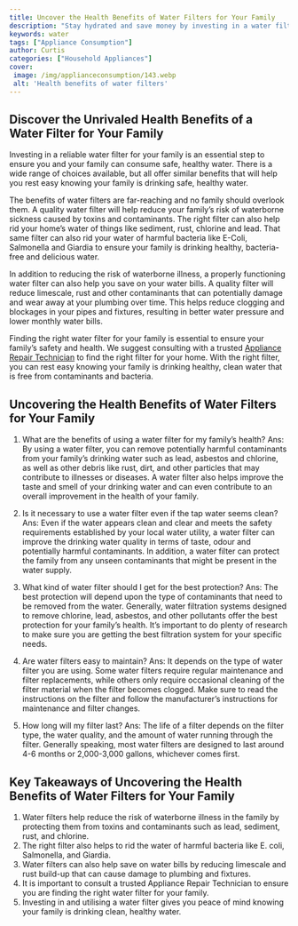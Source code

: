 ```yaml
---
title: Uncover the Health Benefits of Water Filters for Your Family
description: "Stay hydrated and save money by investing in a water filter for your home Discover the health benefits types of filters and how to get the most out of using a filter for your family"
keywords: water
tags: ["Appliance Consumption"]
author: Curtis
categories: ["Household Appliances"]
cover: 
 image: /img/applianceconsumption/143.webp
 alt: 'Health benefits of water filters'
---
```

## Discover the Unrivaled Health Benefits of a Water Filter for Your Family

Investing in a reliable water filter for your family is an essential step to ensure you and your family can consume safe, healthy water. There is a wide range of choices available, but all offer similar benefits that will help you rest easy knowing your family is drinking safe, healthy water. 

The benefits of water filters are far-reaching and no family should overlook them. A quality water filter will help reduce your family’s risk of waterborne sickness caused by toxins and contaminants. The right filter can also help rid your home’s water of things like sediment, rust, chlorine and lead. That same filter can also rid your water of harmful bacteria like E-Coli, Salmonella and Giardia to ensure your family is drinking healthy, bacteria-free and delicious water. 

In addition to reducing the risk of waterborne illness, a properly functioning water filter can also help you save on your water bills. A quality filter will reduce limescale, rust and other contaminants that can potentially damage and wear away at your plumbing over time. This helps reduce clogging and blockages in your pipes and fixtures, resulting in better water pressure and lower monthly water bills.

Finding the right water filter for your family is essential to ensure your family’s safety and health. We suggest consulting with a trusted [Appliance Repair Technician](../pages/appliance-repair-technicians) to find the right filter for your home. With the right filter, you can rest easy knowing your family is drinking healthy, clean water that is free from contaminants and bacteria.

## Uncovering the Health Benefits of Water Filters for Your Family 

1. What are the benefits of using a water filter for my family’s health? 
Ans: By using a water filter, you can remove potentially harmful contaminants from your family’s drinking water such as lead, asbestos and chlorine, as well as other debris like rust, dirt, and other particles that may contribute to illnesses or diseases. A water filter also helps improve the taste and smell of your drinking water and can even contribute to an overall improvement in the health of your family. 

2. Is it necessary to use a water filter even if the tap water seems clean? 
Ans: Even if the water appears clean and clear and meets the safety requirements established by your local water utility, a water filter can improve the drinking water quality in terms of taste, odour and potentially harmful contaminants. In addition, a water filter can protect the family from any unseen contaminants that might be present in the water supply. 

3. What kind of water filter should I get for the best protection? 
Ans: The best protection will depend upon the type of contaminants that need to be removed from the water. Generally, water filtration systems designed to remove chlorine, lead, asbestos, and other pollutants offer the best protection for your family’s health. It’s important to do plenty of research to make sure you are getting the best filtration system for your specific needs. 

4. Are water filters easy to maintain? 
Ans: It depends on the type of water filter you are using. Some water filters require regular maintenance and filter replacements, while others only require occasional cleaning of the filter material when the filter becomes clogged. Make sure to read the instructions on the filter and follow the manufacturer’s instructions for maintenance and filter changes. 

5. How long will my filter last? 
Ans: The life of a filter depends on the filter type, the water quality, and the amount of water running through the filter. Generally speaking, most water filters are designed to last around 4-6 months or 2,000-3,000 gallons, whichever comes first.

## Key Takeaways of Uncovering the Health Benefits of Water Filters for Your Family 
1. Water filters help reduce the risk of waterborne illness in the family by protecting them from toxins and contaminants such as lead, sediment, rust, and chlorine. 
2. The right filter also helps to rid the water of harmful bacteria like E. coli, Salmonella, and Giardia. 
3. Water filters can also help save on water bills by reducing limescale and rust build-up that can cause damage to plumbing and fixtures. 
4. It is important to consult a trusted Appliance Repair Technician to ensure you are finding the right water filter for your family. 
5. Investing in and utilising a water filter gives you peace of mind knowing your family is drinking clean, healthy water.
